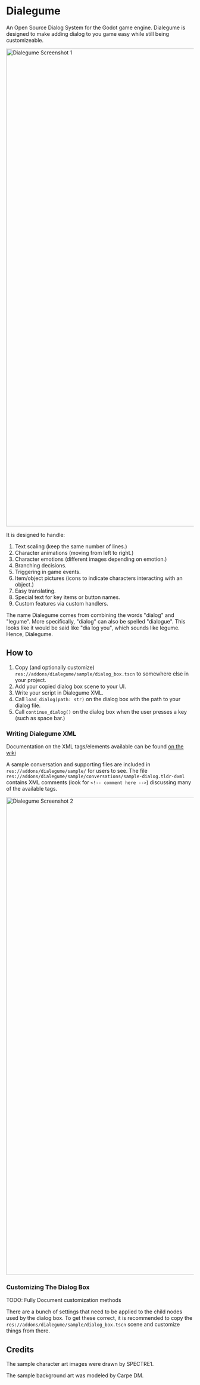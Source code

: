 # Dialegume
An Open Source Dialog System for the Godot game engine. Dialegume is designed to make adding dialog to you game easy while still being customizeable.

<img width="1280" alt="Dialegume Screenshot 1" src="https://github.com/The-Randalorian/Dialegume/assets/8741983/3fb5be59-99b4-4faa-aa06-9edb30409fe7">

It is designed to handle:

1.  Text scaling (keep the same number of lines.)
2.  Character animations (moving from left to right.)
3.  Character emotions (different images depending on emotion.)
4.  Branching decisions.
5.  Triggering in game events.
6.  Item/object pictures (icons to indicate characters interacting with an object.)
7.  Easy translating.
8.  Special text for key items or button names.
9.  Custom features via custom handlers.

The name Dialegume comes from combining the words "dialog" and "legume". More specifically, "dialog" can also be spelled "dialogue". This looks like it would be said like "dia log you", which sounds like legume. Hence, Dialegume.

## How to

1.  Copy (and optionally customize) `res://addons/dialegume/sample/dialog_box.tscn` to somewhere else in your project.
2.  Add your copied dialog box scene to your UI.
3.  Write your script in Dialegume XML.
4.  Call `load_dialog(path: str)` on the dialog box with the path to your dialog file.
5.  Call `continue_dialog()` on the dialog box when the user presses a key (such as space bar.)

### Writing Dialegume XML

Documentation on the XML tags/elements available can be found [on the wiki](https://github.com/The-Randalorian/Dialegume/wiki/Dialegume-XML-Format)

A sample conversation and supporting files are included in `res://addons/dialegume/sample/` for users to see. The file `res://addons/dialegume/sample/conversations/sample-dialog.tldr-dxml` contains XML comments (look for `<!-- comment here -->`) discussing many of the available tags.

<img width="1280" alt="Dialegume Screenshot 2" src="https://github.com/The-Randalorian/Dialegume/assets/8741983/04049a42-4c6d-4299-8ba6-a04ee3375fa1">

### Customizing The Dialog Box

TODO: Fully Document customization methods

There are a bunch of settings that need to be applied to the child nodes used by the dialog box. To get these correct, it is recommended to copy the `res://addons/dialegume/sample/dialog_box.tscn` scene and customize things from there.

## Credits

The sample character art images were drawn by SPECTRE1.

The sample background art was modeled by Carpe DM.
